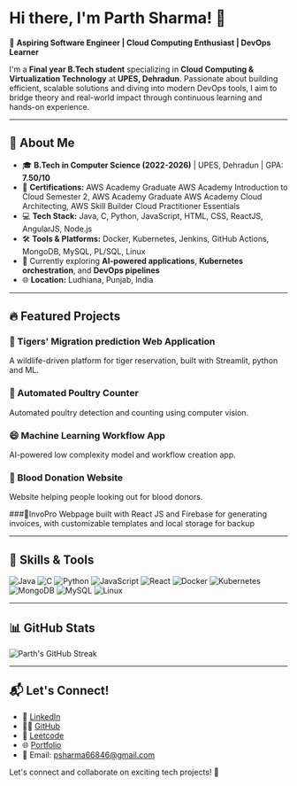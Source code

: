 # Hi there, I'm Parth Sharma! 👋

🚀 **Aspiring Software Engineer | Cloud Computing Enthusiast | DevOps Learner**

I'm a **Final year B.Tech student** specializing in **Cloud Computing & Virtualization Technology** at **UPES, Dehradun**. Passionate about building efficient, scalable solutions and diving into modern DevOps tools, I aim to bridge theory and real-world impact through continuous learning and hands-on experience.

---

## 🌟 About Me
- 🎓 **B.Tech in Computer Science (2022-2026)** | UPES, Dehradun | GPA: **7.50/10**
- 🏅 **Certifications:** AWS Academy Graduate AWS Academy Introduction to Cloud Semester 2, 
                        AWS Academy Graduate AWS Academy Cloud Architecting, 
                        AWS Skill Builder Cloud Practitioner Essentials
- 💻 **Tech Stack:** Java, C, Python, JavaScript, HTML, CSS, ReactJS, AngularJS, Node.js
- 🛠️ **Tools & Platforms:** Docker, Kubernetes, Jenkins, GitHub Actions, MongoDB, MySQL, PL/SQL, Linux
- 🌱 Currently exploring **AI-powered applications**, **Kubernetes orchestration**, and **DevOps pipelines**
- 🌐 **Location:** Ludhiana, Punjab, India

---

## 🔥 Featured Projects

### 🔁 Tigers' Migration prediction Web Application
A wildlife-driven platform for tiger reservation, built with Streamlit, python and ML.

### 🏏 Automated Poultry Counter
Automated poultry detection and counting using computer vision.

### 😄 Machine Learning Workflow App
AI-powered low complexity model and workflow creation app.

### 🏥 Blood Donation Website
Website helping people looking out for blood donors.

###💸InvoPro
Webpage built with React JS and Firebase for generating invoices, with customizable templates and local storage for backup

---

## 🚀 Skills & Tools
![Java](https://img.shields.io/badge/-Java-orange?style=flat&logo=java)
![C](https://img.shields.io/badge/-C-blue?style=flat&logo=c)
![Python](https://img.shields.io/badge/-Python-yellow?style=flat&logo=python)
![JavaScript](https://img.shields.io/badge/-JavaScript-yellow?style=flat&logo=javascript)
![React](https://img.shields.io/badge/-React-blue?style=flat&logo=react)
![Docker](https://img.shields.io/badge/-Docker-2496ED?style=flat&logo=docker)
![Kubernetes](https://img.shields.io/badge/-Kubernetes-326CE5?style=flat&logo=kubernetes)
![MongoDB](https://img.shields.io/badge/-MongoDB-green?style=flat&logo=mongodb)
![MySQL](https://img.shields.io/badge/-MySQL-blue?style=flat&logo=mysql)
![Linux](https://img.shields.io/badge/-Linux-black?style=flat&logo=linux)

---

## 📊 GitHub Stats
![Parth's GitHub Streak](https://streak-stats.demolab.com?user=ParthShxrma&theme=radical&hide_border=true)

---

## 📬 Let's Connect!
- 💼 [LinkedIn](https://www.linkedin.com/in/parth-sharma-176b3a2aa//)
- 🧑‍💻 [GitHub](https://github.com/ParthShxrma)
- 🧠 [Leetcode](https://leetcode.com/u/__parthx/)
- 🌐 [Portfolio](https://github.com/ParthShxrma/Portfolio)
- 📧 Email: psharma66846@gmail.com

Let's connect and collaborate on exciting tech projects! 🚀
